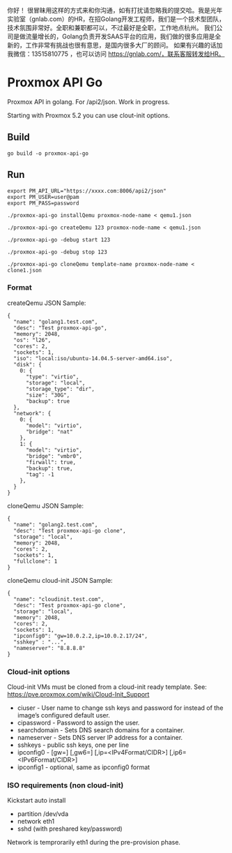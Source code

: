 你好！
很冒昧用这样的方式来和你沟通，如有打扰请忽略我的提交哈。我是光年实验室（gnlab.com）的HR，在招Golang开发工程师，我们是一个技术型团队，技术氛围非常好。全职和兼职都可以，不过最好是全职，工作地点杭州。
我们公司是做流量增长的，Golang负责开发SAAS平台的应用，我们做的很多应用是全新的，工作非常有挑战也很有意思，是国内很多大厂的顾问。
如果有兴趣的话加我微信：13515810775  ，也可以访问 https://gnlab.com/，联系客服转发给HR。
# Proxmox API Go


Proxmox API in golang. For /api2/json. Work in progress.

Starting with Proxmox 5.2 you can use clout-init options.

## Build

```
go build -o proxmox-api-go
```


## Run


```
export PM_API_URL="https://xxxx.com:8006/api2/json"
export PM_USER=user@pam
export PM_PASS=password

./proxmox-api-go installQemu proxmox-node-name < qemu1.json

./proxmox-api-go createQemu 123 proxmox-node-name < qemu1.json

./proxmox-api-go -debug start 123

./proxmox-api-go -debug stop 123

./proxmox-api-go cloneQemu template-name proxmox-node-name < clone1.json

```


### Format

createQemu JSON Sample:
```
{
  "name": "golang1.test.com",
  "desc": "Test proxmox-api-go",
  "memory": 2048,
  "os": "l26",
  "cores": 2,
  "sockets": 1,
  "iso": "local:iso/ubuntu-14.04.5-server-amd64.iso",
  "disk": {
    0: {
      "type": "virtio",
      "storage": "local",
      "storage_type": "dir",
      "size": "30G",
      "backup": true
  },
  "network": {
    0: {
      "model": "virtio",
      "bridge": "nat"
    },
    1: {
      "model": "virtio",
      "bridge": "vmbr0",
      "firwall": true,
      "backup": true,
      "tag": -1
    },
  }
}
```

 
cloneQemu JSON Sample:
```
{
  "name": "golang2.test.com",
  "desc": "Test proxmox-api-go clone",
  "storage": "local",
  "memory": 2048,
  "cores": 2,
  "sockets": 1,
  "fullclone": 1
}
```

cloneQemu cloud-init JSON Sample:
```
{
  "name": "cloudinit.test.com",
  "desc": "Test proxmox-api-go clone",
  "storage": "local",
  "memory": 2048,
  "cores": 2,
  "sockets": 1,
  "ipconfig0": "gw=10.0.2.2,ip=10.0.2.17/24",
  "sshkey" : "...",
  "nameserver": "8.8.8.8"
}
```


### Cloud-init options

Cloud-init VMs must be cloned from a cloud-init ready template. 
See: https://pve.proxmox.com/wiki/Cloud-Init_Support

* ciuser - User name to change ssh keys and password for instead of the image’s configured default user.
* cipassword - Password to assign the user. 
* searchdomain - Sets DNS search domains for a container.
* nameserver - Sets DNS server IP address for a container.
* sshkeys - public ssh keys, one per line
* ipconfig0 - [gw=<GatewayIPv4>] [,gw6=<GatewayIPv6>] [,ip=<IPv4Format/CIDR>] [,ip6=<IPv6Format/CIDR>]
* ipconfig1 - optional, same as ipconfig0 format

### ISO requirements (non cloud-init)

Kickstart auto install

* partition /dev/vda
* network eth1
* sshd (with preshared key/password)

Network is temprorarily eth1 during the pre-provision phase.
